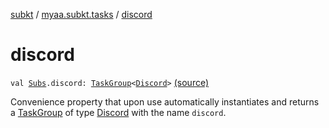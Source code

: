 [subkt](../index.md) / [myaa.subkt.tasks](index.md) / [discord](./discord.md)

# discord

`val `[`Subs`](-subs/index.md)`.discord: `[`TaskGroup`](-task-group/index.md)`<`[`Discord`](-discord/index.md)`>` [(source)](https://github.com/Myaamori/SubKt/blob/master/src/main/kotlin/myaa/subkt/tasks/discordtask.kt#L515)

Convenience property that upon use automatically instantiates and returns a
[TaskGroup](-task-group/index.md) of type [Discord](-discord/index.md) with the name `discord`.

